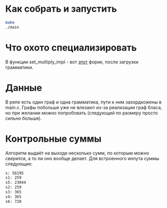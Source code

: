 # Как собрать и запустить
```bash
make
./main
```

# Что охото специализировать
В функции set_multiply_impl - вот [этот](https://github.com/simpletonDL/cfpq_algo/blob/99bab01206c9e19d4e0b4325b07b65a4371d46ae/cfpq_algorithms/cfpq_cpu_2.c#L16) форик,
после загрузки грамматики.

# Данные
В репе есть один граф и одна грамматика, пути к ним захордкожены в main.c. Графы побольше уже не влезают из-за реализации
граф бласа, но при желании можно попробовать (следующий по размеру просто сильно больше).

# Контрольные суммы
Алгоритм выдаёт на выходе несколько сумм, по которым можно сверится, а то ли оно вообще делает. Для встроенного инпута суммы следующие:
```bash
s: 56195
s1: 259
s5: 23044
s2: 259
s3: 365
s4: 365
s6: 720

```
